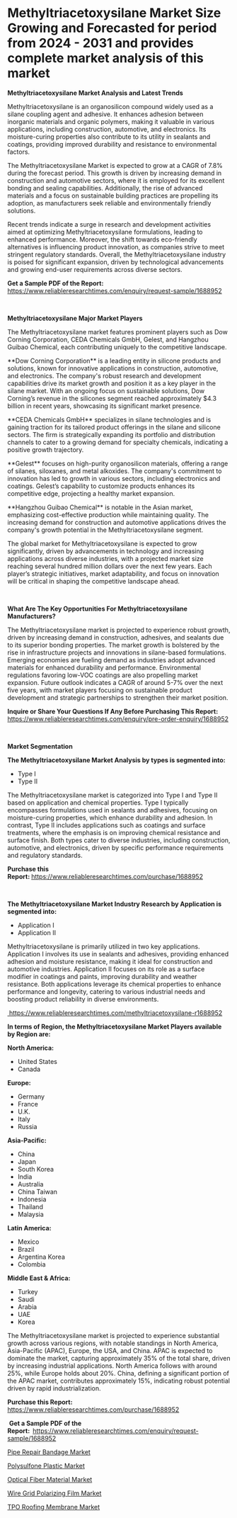 <p><h1>Methyltriacetoxysilane Market Size Growing and Forecasted for period from 2024 - 2031 and provides complete market analysis of this market</h1></p><p><strong>Methyltriacetoxysilane Market Analysis and Latest Trends</strong></p>
<p><p>Methyltriacetoxysilane is an organosilicon compound widely used as a silane coupling agent and adhesive. It enhances adhesion between inorganic materials and organic polymers, making it valuable in various applications, including construction, automotive, and electronics. Its moisture-curing properties also contribute to its utility in sealants and coatings, providing improved durability and resistance to environmental factors.</p><p>The Methyltriacetoxysilane Market is expected to grow at a CAGR of 7.8% during the forecast period. This growth is driven by increasing demand in construction and automotive sectors, where it is employed for its excellent bonding and sealing capabilities. Additionally, the rise of advanced materials and a focus on sustainable building practices are propelling its adoption, as manufacturers seek reliable and environmentally friendly solutions.</p><p>Recent trends indicate a surge in research and development activities aimed at optimizing Methyltriacetoxysilane formulations, leading to enhanced performance. Moreover, the shift towards eco-friendly alternatives is influencing product innovation, as companies strive to meet stringent regulatory standards. Overall, the Methyltriacetoxysilane industry is poised for significant expansion, driven by technological advancements and growing end-user requirements across diverse sectors.</p></p>
<p><strong>Get a Sample PDF of the Report:&nbsp;</strong> <a href="https://www.reliableresearchtimes.com/enquiry/request-sample/1688952?utm_campaign=1572&utm_medium=2&utm_source=Github&utm_content=ia&utm_term=17102024&utm_id=methyltriacetoxysilane">https://www.reliableresearchtimes.com/enquiry/request-sample/1688952</a></p>
<p>&nbsp;</p>
<p><strong>Methyltriacetoxysilane Major Market Players</strong></p>
<p><p>The Methyltriacetoxysilane market features prominent players such as Dow Corning Corporation, CEDA Chemicals GmbH, Gelest, and Hangzhou Guibao Chemical, each contributing uniquely to the competitive landscape.</p><p>**Dow Corning Corporation** is a leading entity in silicone products and solutions, known for innovative applications in construction, automotive, and electronics. The company's robust research and development capabilities drive its market growth and position it as a key player in the silane market. With an ongoing focus on sustainable solutions, Dow Corning’s revenue in the silicones segment reached approximately $4.3 billion in recent years, showcasing its significant market presence.</p><p>**CEDA Chemicals GmbH** specializes in silane technologies and is gaining traction for its tailored product offerings in the silane and silicone sectors. The firm is strategically expanding its portfolio and distribution channels to cater to a growing demand for specialty chemicals, indicating a positive growth trajectory.</p><p>**Gelest** focuses on high-purity organosilicon materials, offering a range of silanes, siloxanes, and metal alkoxides. The company's commitment to innovation has led to growth in various sectors, including electronics and coatings. Gelest’s capability to customize products enhances its competitive edge, projecting a healthy market expansion.</p><p>**Hangzhou Guibao Chemical** is notable in the Asian market, emphasizing cost-effective production while maintaining quality. The increasing demand for construction and automotive applications drives the company's growth potential in the Methyltriacetoxysilane segment.</p><p>The global market for Methyltriacetoxysilane is expected to grow significantly, driven by advancements in technology and increasing applications across diverse industries, with a projected market size reaching several hundred million dollars over the next few years. Each player’s strategic initiatives, market adaptability, and focus on innovation will be critical in shaping the competitive landscape ahead.</p></p>
<p>&nbsp;</p>
<p><strong>What Are The Key Opportunities For Methyltriacetoxysilane Manufacturers?</strong></p>
<p><p>The Methyltriacetoxysilane market is projected to experience robust growth, driven by increasing demand in construction, adhesives, and sealants due to its superior bonding properties. The market growth is bolstered by the rise in infrastructure projects and innovations in silane-based formulations. Emerging economies are fueling demand as industries adopt advanced materials for enhanced durability and performance. Environmental regulations favoring low-VOC coatings are also propelling market expansion. Future outlook indicates a CAGR of around 5-7% over the next five years, with market players focusing on sustainable product development and strategic partnerships to strengthen their market position.</p></p>
<p><strong>Inquire or Share Your Questions If Any Before Purchasing This Report:</strong> <a href="https://www.reliableresearchtimes.com/enquiry/pre-order-enquiry/1688952?utm_campaign=1572&utm_medium=2&utm_source=Github&utm_content=ia&utm_term=17102024&utm_id=methyltriacetoxysilane">https://www.reliableresearchtimes.com/enquiry/pre-order-enquiry/1688952</a></p>
<p>&nbsp;</p>
<p><strong>Market Segmentation</strong></p>
<p><strong>The Methyltriacetoxysilane Market Analysis by types is segmented into:</strong></p>
<p><ul><li>Type I</li><li>Type II</li></ul></p>
<p><p>The Methyltriacetoxysilane market is categorized into Type I and Type II based on application and chemical properties. Type I typically encompasses formulations used in sealants and adhesives, focusing on moisture-curing properties, which enhance durability and adhesion. In contrast, Type II includes applications such as coatings and surface treatments, where the emphasis is on improving chemical resistance and surface finish. Both types cater to diverse industries, including construction, automotive, and electronics, driven by specific performance requirements and regulatory standards.</p></p>
<p><strong>Purchase this Report:&nbsp;</strong><a href="https://www.reliableresearchtimes.com/purchase/1688952?utm_campaign=1572&utm_medium=2&utm_source=Github&utm_content=ia&utm_term=17102024&utm_id=methyltriacetoxysilane">https://www.reliableresearchtimes.com/purchase/1688952</a></p>
<p>&nbsp;</p>
<p><strong>The Methyltriacetoxysilane Market Industry Research by Application is segmented into:</strong></p>
<p><ul><li>Application I</li><li>Application II</li></ul></p>
<p><p>Methyltriacetoxysilane is primarily utilized in two key applications. Application I involves its use in sealants and adhesives, providing enhanced adhesion and moisture resistance, making it ideal for construction and automotive industries. Application II focuses on its role as a surface modifier in coatings and paints, improving durability and weather resistance. Both applications leverage its chemical properties to enhance performance and longevity, catering to various industrial needs and boosting product reliability in diverse environments.</p></p>
<p><a href="https://www.reliableresearchtimes.com/methyltriacetoxysilane-r1688952?utm_campaign=1572&utm_medium=2&utm_source=Github&utm_content=ia&utm_term=17102024&utm_id=methyltriacetoxysilane">&nbsp;https://www.reliableresearchtimes.com/methyltriacetoxysilane-r1688952</a></p>
<p><strong>In terms of Region, the Methyltriacetoxysilane Market Players available by Region are:</strong></p>
<p>
    <p> <strong> North America: </strong>
        <ul>
            <li>United States</li>
            <li>Canada</li>
        </ul>
        </p> 
    <p> <strong> Europe: </strong>
        <ul>
            <li>Germany</li>
            <li>France</li>
            <li>U.K.</li>
            <li>Italy</li>
            <li>Russia</li>
        </ul>
        </p> 
    <p> <strong> Asia-Pacific: </strong>
        <ul>
            <li>China</li>
            <li>Japan</li>
            <li>South Korea</li>
            <li>India</li>
            <li>Australia</li>
            <li>China Taiwan</li>
            <li>Indonesia</li>
            <li>Thailand</li>
            <li>Malaysia</li>
        </ul>
        </p> 
    <p> <strong> Latin America: </strong>
        <ul>
            <li>Mexico</li>
            <li>Brazil</li>
            <li>Argentina Korea</li>
            <li>Colombia</li>
        </ul>
        </p> 
    <p> <strong> Middle East & Africa: </strong>
        <ul>
            <li>Turkey</li>
            <li>Saudi</li>
            <li>Arabia</li>
            <li>UAE</li>
            <li>Korea</li>
        </ul>
    </p>
    </p>
<p><p>The Methyltriacetoxysilane market is projected to experience substantial growth across various regions, with notable standings in North America, Asia-Pacific (APAC), Europe, the USA, and China. APAC is expected to dominate the market, capturing approximately 35% of the total share, driven by increasing industrial applications. North America follows with around 25%, while Europe holds about 20%. China, defining a significant portion of the APAC market, contributes approximately 15%, indicating robust potential driven by rapid industrialization.</p></p>
<p><strong>Purchase this Report: </strong><a href="https://www.reliableresearchtimes.com/purchase/1688952?utm_campaign=1572&utm_medium=2&utm_source=Github&utm_content=ia&utm_term=17102024&utm_id=methyltriacetoxysilane">https://www.reliableresearchtimes.com/purchase/1688952</a></p>
<p>&nbsp;<strong>Get a Sample PDF of the Report:&nbsp;&nbsp;</strong><a href="https://www.reliableresearchtimes.com/enquiry/request-sample/1688952?utm_campaign=1572&utm_medium=2&utm_source=Github&utm_content=ia&utm_term=17102024&utm_id=methyltriacetoxysilane">https://www.reliableresearchtimes.com/enquiry/request-sample/1688952</a></p>
<p><strong></strong></p>
<p><p><a href="https://www.linkedin.com/pulse/pipe-repair-bandage-market-ecosystem-competitive-landscape-strategic-njldf?utm_campaign=1572&utm_medium=2&utm_source=Github&utm_content=ia&utm_term=17102024&utm_id=methyltriacetoxysilane">Pipe Repair Bandage Market</a></p><p><a href="https://www.linkedin.com/pulse/polysulfone-plastic-market-investigation-industry-evolution-xjmcf?utm_campaign=1572&utm_medium=2&utm_source=Github&utm_content=ia&utm_term=17102024&utm_id=methyltriacetoxysilane">Polysulfone Plastic Market</a></p><p><a href="https://www.linkedin.com/pulse/optical-fiber-material-market-refracting-trends-consumer-f679f?utm_campaign=1572&utm_medium=2&utm_source=Github&utm_content=ia&utm_term=17102024&utm_id=methyltriacetoxysilane">Optical Fiber Material Market</a></p><p><a href="https://www.linkedin.com/pulse/wire-grid-polarizing-film-market-industry-trends-forecast-rfr1f?utm_campaign=1572&utm_medium=2&utm_source=Github&utm_content=ia&utm_term=17102024&utm_id=methyltriacetoxysilane">Wire Grid Polarizing Film Market</a></p><p><a href="https://www.linkedin.com/pulse/tpo-roofing-membrane-market-outlook-complete-industry-analysis-kessf?utm_campaign=1572&utm_medium=2&utm_source=Github&utm_content=ia&utm_term=17102024&utm_id=methyltriacetoxysilane">TPO Roofing Membrane Market</a></p></p>